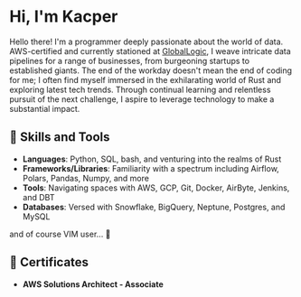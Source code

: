 # Hi, I'm Kacper

Hello there! I'm a programmer deeply passionate about the world of data. AWS-certified and currently stationed at [GlobalLogic](https://www.globallogic.com/), I weave intricate data pipelines for a range of businesses, from burgeoning startups to established giants. The end of the workday doesn't mean the end of coding for me; I often find myself immersed in the exhilarating world of Rust and exploring latest tech trends. Through continual learning and relentless pursuit of the next challenge, I aspire to leverage technology to make a substantial impact.

## 🚀 Skills and Tools

- **Languages**: Python, SQL, bash, and venturing into the realms of Rust
- **Frameworks/Libraries**: Familiarity with a spectrum including Airflow, Polars, Pandas, Numpy, and more
- **Tools**: Navigating spaces with AWS, GCP, Git, Docker, AirByte, Jenkins, and DBT
- **Databases**: Versed with Snowflake, BigQuery, Neptune, Postgres, and MySQL

and of course VIM user... 👀

## 📜 Certificates

- **AWS Solutions Architect - Associate**

